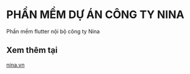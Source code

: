 # PHẦN MỀM DỰ ÁN CÔNG TY NINA

Phần mềm flutter nội bộ công ty Nina

## Xem thêm tại

[nina.vn](https://nina.vn)